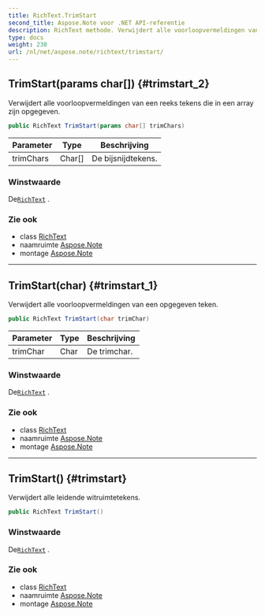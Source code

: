 ```yaml
---
title: RichText.TrimStart
second_title: Aspose.Note voor .NET API-referentie
description: RichText methode. Verwijdert alle voorloopvermeldingen van een reeks tekens die in een array zijn opgegeven.
type: docs
weight: 230
url: /nl/net/aspose.note/richtext/trimstart/
---
```

## TrimStart(params char[]) {#trimstart_2}

Verwijdert alle voorloopvermeldingen van een reeks tekens die in een array zijn opgegeven.

```csharp
public RichText TrimStart(params char[] trimChars)
```

| Parameter | Type | Beschrijving |
| --- | --- | --- |
| trimChars | Char[] | De bijsnijdtekens. |

### Winstwaarde

De[`RichText`](../) .

### Zie ook

* class [RichText](../)
* naamruimte [Aspose.Note](../../richtext/)
* montage [Aspose.Note](../../../)

---

## TrimStart(char) {#trimstart_1}

Verwijdert alle voorloopvermeldingen van een opgegeven teken.

```csharp
public RichText TrimStart(char trimChar)
```

| Parameter | Type | Beschrijving |
| --- | --- | --- |
| trimChar | Char | De trimchar. |

### Winstwaarde

De[`RichText`](../) .

### Zie ook

* class [RichText](../)
* naamruimte [Aspose.Note](../../richtext/)
* montage [Aspose.Note](../../../)

---

## TrimStart() {#trimstart}

Verwijdert alle leidende witruimtetekens.

```csharp
public RichText TrimStart()
```

### Winstwaarde

De[`RichText`](../) .

### Zie ook

* class [RichText](../)
* naamruimte [Aspose.Note](../../richtext/)
* montage [Aspose.Note](../../../)


